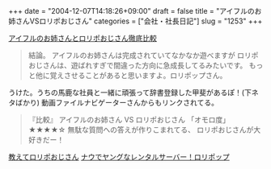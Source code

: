 +++
date = "2004-12-07T14:18:26+09:00"
draft = false
title = "アイフルのお姉さんVSロリポおじさん"
categories = ["会社・社長日記"]
slug = "1253"
+++

<a href="http://way101.net/blog/archives/2004/11/post_16.html" target="_blank">アイフルのお姉さんとロリポおじさん徹底比較</a>
<blockquote>結論。
アイフルのお姉さんは完成されていてなかなか遊べますが
ロリポおじさんは、遊ばれすぎで間違った方向に急成長してるみたいです。
もっと他に覚えさせることがあると思いますよ。ロリポップさん。</blockquote>
うけた。うちの馬鹿な社員と一緒に頑張って辞書登録した甲斐があるぽ！(下ネタばかり)
動画ファイルナビゲーターさんからもリンクされてる。
<blockquote>『比較』 アイフルのお姉さん VS ロリポおじさん
「オモロ度」★★★★☆
無駄な質問への答えが作りこまれてる、
ロリポおじさんが大好きだー！</blockquote>
<a href="http://lolipop.jp/?mode=support&state=oshiete" target="_blank">教えてロリポおじさん</a>
<a href="http://lolipop.jp" target="_blank">ナウでヤングなレンタルサーバー！ロリポップ</a>
